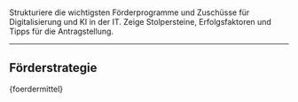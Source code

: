 # 
Strukturiere die wichtigsten Förderprogramme und Zuschüsse für Digitalisierung und KI in der IT. Zeige Stolpersteine, Erfolgsfaktoren und Tipps für die Antragstellung.

---

## Förderstrategie

{foerdermittel}